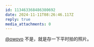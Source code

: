 ```yaml
---
id: 113463368486380692
date: 2024-11-11T08:26:46.117Z
reply: true
media_attachments: 0
---
```


[@owovo](https://owovo.cc/@owovo) 不是，就是存一下平时拍的照片。

